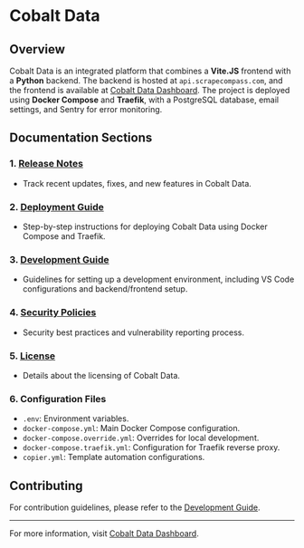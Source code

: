# Cobalt Data

## Overview
Cobalt Data is an integrated platform that combines a **Vite.JS** frontend with a **Python** backend. The backend is hosted at `api.scrapecompass.com`, and the frontend is available at [Cobalt Data Dashboard](https://dashboard.cobaltdata.net). The project is deployed using **Docker Compose** and **Traefik**, with a PostgreSQL database, email settings, and Sentry for error monitoring.

## Documentation Sections

### 1. [Release Notes](release-notes.md)
   - Track recent updates, fixes, and new features in Cobalt Data.

### 2. [Deployment Guide](deployment.md)
   - Step-by-step instructions for deploying Cobalt Data using Docker Compose and Traefik.

### 3. [Development Guide](development.md)
   - Guidelines for setting up a development environment, including VS Code configurations and backend/frontend setup.

### 4. [Security Policies](SECURITY.md)
   - Security best practices and vulnerability reporting process.

### 5. [License](LICENSE)
   - Details about the licensing of Cobalt Data.

### 6. Configuration Files
   - `.env`: Environment variables.
   - `docker-compose.yml`: Main Docker Compose configuration.
   - `docker-compose.override.yml`: Overrides for local development.
   - `docker-compose.traefik.yml`: Configuration for Traefik reverse proxy.
   - `copier.yml`: Template automation configurations.

## Contributing
For contribution guidelines, please refer to the [Development Guide](development.md).

---
For more information, visit [Cobalt Data Dashboard](https://dashboard.cobaltdata.net).
